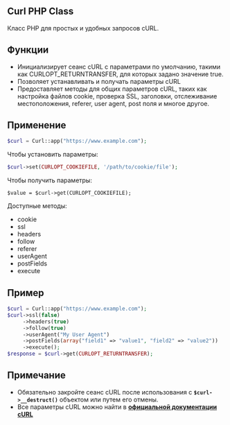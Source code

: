## ****Curl PHP Class****

Класс PHP для простых и удобных запросов cURL.

## **Функции**

- Инициализирует сеанс cURL с параметрами по умолчанию, такими как CURLOPT_RETURNTRANSFER, для которых задано значение true.
- Позволяет устанавливать и получать параметры cURL
- Предоставляет методы для общих параметров cURL, таких как настройка файлов cookie, проверка SSL, заголовки, отслеживание местоположения, referer, user agent, post поля и многое другое.

## **Применение**

```php
$curl = Curl::app("https://www.example.com");
```

Чтобы установить параметры:

```php
$curl->set(CURLOPT_COOKIEFILE, '/path/to/cookie/file');
```

Чтобы получить параметры:

```
$value = $curl->get(CURLOPT_COOKIEFILE);
```

Доступные методы:

- cookie
- ssl
- headers
- follow
- referer
- userAgent
- postFields
- execute

## **Пример**

```php
$curl = Curl::app("https://www.example.com");
$curl->ssl(false)
     ->headers(true)
     ->follow(true)
     ->userAgent("My User Agent")
     ->postFields(array("field1" => "value1", "field2" => "value2"))
     ->execute();
$response = $curl->get(CURLOPT_RETURNTRANSFER);
```

## **Примечание**

- Обязательно закройте сеанс cURL после использования с **`$curl->__destruct()`** объектом или путем его отмены.
- Все параметры cURL можно найти в **[официальной документации cURL](https://curl.haxx.se/libcurl/c/curl_easy_setopt.html)**
